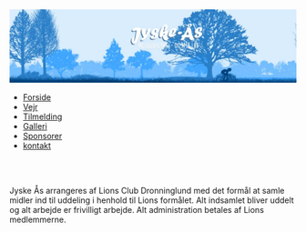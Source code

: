<!doctype html>
<html lang="en">
<head>
    <!-- Required meta tags -->
    <meta charset="utf-8">
    <meta name="viewport" content="width=device-width, initial-scale=1">
    <link rel="stylesheet" href="style.css">
    <title>Parallax background Hero using HTML and CSS - Coding Torque</title>
</head>
<body>
    <div class="hero">
  <div class="parallax-layer layer-6"></div>
  <div class="parallax-layer layer-5"></div>
  <div class="parallax-layer layer-4"></div>
  <div class="parallax-layer bike-1"></div>
  <div class="parallax-layer bike-2"></div>
  <div class="parallax-layer layer-3"></div>
  <div class="parallax-layer layer-2"></div>
  <div class="parallax-layer layer-1"></div>
  <div class="logo">
    <img src="Screenshot 2024-12-08 162742.png" alt="NHOM 6"  />
  </div>
</div>
<nav>
  <ul>
    <li><a href="#">Forside</a></li>
    <li><a href="#">Vejr</a></li>
    <li><a href="#">Tilmelding</a></li>
    <li><a href="#">Galleri</a></li>
    <li><a href="#">Sponsorer</a></li>
    <li><a href="#">kontakt</a></li>
  </ul>
</nav>
<div class="light-bg">
  <img src="https://s3-us-west-2.amazonaws.com/s.cdpn.io/24650/Group_4.svg" alt="" />
</div>
<div class="dark-bg">
  <img src="https://s3-us-west-2.amazonaws.com/s.cdpn.io/24650/Group_5.svg" alt="" />
</div>
<div class="light-bg">
<p class="extra">Jyske Ås arrangeres af Lions Club Dronninglund med det formål at samle midler ind til uddeling i henhold til Lions formålet. Alt indsamlet bliver uddelt og alt arbejde er frivilligt arbejde. Alt administration betales af Lions medlemmerne.</p>
  </div>
<script>
WebFontConfig = {
    google: { families: [ 'Lato:400,300,300italic,400italic,700,700italic,900,900italic:latin' ] }
  };
  (function() {
    var wf = document.createElement('script');
    wf.src = 'https://ajax.googleapis.com/ajax/libs/webfont/1/webfont.js';
    wf.type = 'text/javascript';
    wf.async = 'true';
    var s = document.getElementsByTagName('script')[0];
    s.parentNode.insertBefore(wf, s);
  })(); 
</script>
    <script src="script.js"></script>
</body>
</html>
